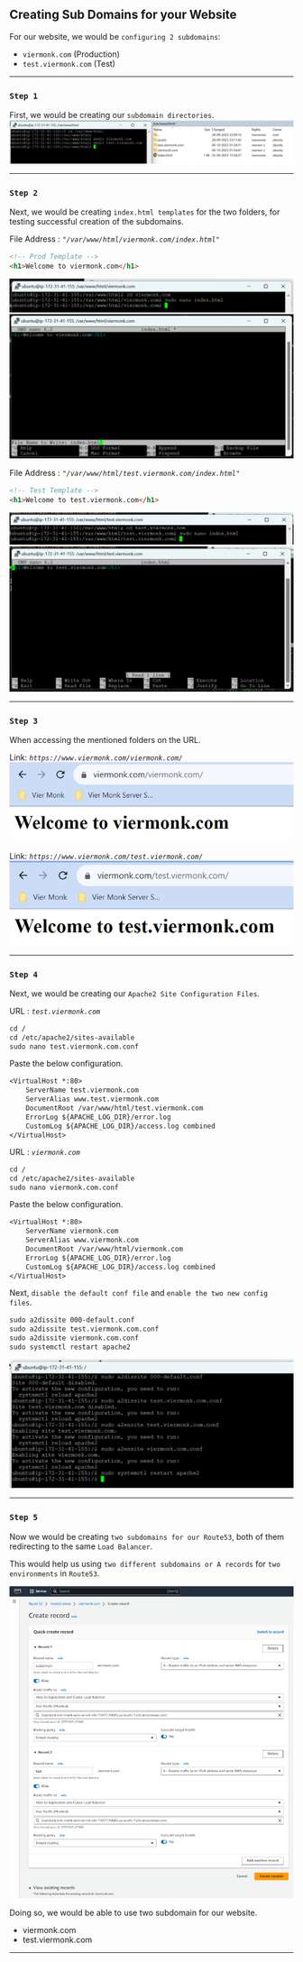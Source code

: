 ## Creating Sub Domains for your Website

For our website, we would be `configuring 2 subdomains`:
- `viermonk.com` (Production)
- `test.viermonk.com` (Test)

---

### **`Step 1`**
First, we would be creating our `subdomain directories`.
![Sub Domain Directory](./images/01.png)

---

### **`Step 2`**
Next, we would be creating `index.html templates` for the two folders, for testing successful creation of the subdomains.

File Address : *`"/var/www/html/viermonk.com/index.html"`*
```html
<!-- Prod Template -->
<h1>Welcome to viermonk.com</h1>
```
![Sub Domain Directory](./images/03.png)
![Sub Domain Directory](./images/02.png)


File Address : *`"/var/www/html/test.viermonk.com/index.html"`*
```html
<!-- Test Template -->
<h1>Welcome to test.viermonk.com</h1>
```
![Sub Domain Directory](./images/04.png)
![Sub Domain Directory](./images/05.png)

---

### **`Step 3`**
When accessing the mentioned folders on the URL.

Link: *`https://www.viermonk.com/viermonk.com/`*
![VierMonk](./images/06.png)

Link: *`https://www.viermonk.com/test.viermonk.com/`*
![VierMonk](./images/07.png)

---

### **`Step 4`**
Next, we would be creating our `Apache2 Site Configuration Files`.

URL : *`test.viermonk.com`*
```
cd /
cd /etc/apache2/sites-available
sudo nano test.viermonk.com.conf
```

Paste the below configuration.

```
<VirtualHost *:80>
	ServerName test.viermonk.com
	ServerAlias www.test.viermonk.com
	DocumentRoot /var/www/html/test.viermonk.com
	ErrorLog ${APACHE_LOG_DIR}/error.log
	CustomLog ${APACHE_LOG_DIR}/access.log combined
</VirtualHost>
```

URL : *`viermonk.com`*
```
cd /
cd /etc/apache2/sites-available
sudo nano viermonk.com.conf
```

Paste the below configuration.

```
<VirtualHost *:80>
	ServerName viermonk.com
	ServerAlias www.viermonk.com
	DocumentRoot /var/www/html/viermonk.com
	ErrorLog ${APACHE_LOG_DIR}/error.log
	CustomLog ${APACHE_LOG_DIR}/access.log combined
</VirtualHost>
```

Next, `disable the default conf file` and `enable the two new config files`.

```
sudo a2dissite 000-default.conf
sudo a2dissite test.viermonk.com.conf
sudo a2dissite viermonk.com.conf
sudo systemctl restart apache2
```

![Route 53](./images/09.png)

---

### **`Step 5`**
Now we would be creating `two subdomains for our Route53`, both of them redirecting to the same `Load Balancer`. <br>

This would help us using `two different subdomains or A records` for `two environments` in `Route53`.

![Route 53](./images/08.png)

Doing so, we would be able to use two subdomain for our website.
- viermonk.com
- test.viermonk.com

---

